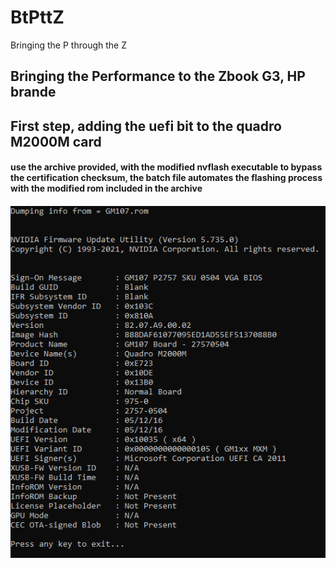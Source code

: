 # BtPttZ
Bringing the P through the Z
## Bringing the Performance to the Zbook G3, HP brande
##
## First step, adding the uefi bit to the quadro M2000M card
#### use the archive provided, with the modified nvflash executable to bypass the certification checksum, the batch file automates the flashing process with the modified rom included in the archive
<img src="overview.PNG" >
